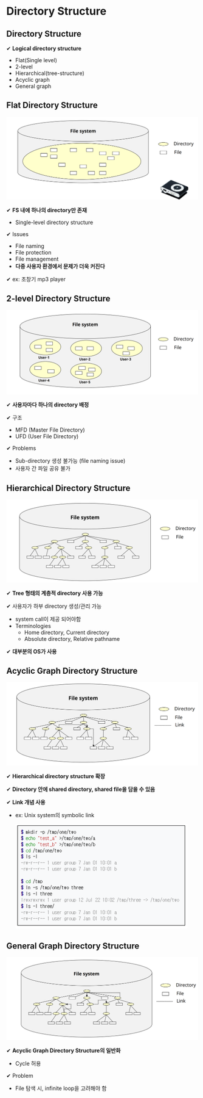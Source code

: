 # Directory Structure

## Directory Structure

✔ **Logical directory structure**
- Flat(Single level)
- 2-level
- Hierarchical(tree-structure)
- Acyclic graph
- General graph

## Flat Directory Structure

![](assets/11_3.md/2023-01-24-21-27-18.png)

✔ **FS 내에 하나의 directory만 존재**
- Single-level directory structure

✔ Issues
- File naming
- File protection
- File management
- **다중 사용자 환경에서 문제가 더욱 커진다**

✔ ex: 초창기 mp3 player

## 2-level Directory Structure

![](assets/11_3.md/2023-01-24-21-28-17.png)

✔ **사용자마다 하나의 directory 배정**

✔ 구조
- MFD (Master File Directory)
- UFD (User File Directory)

✔ Problems
- Sub-directory 생성 불가능 (file naming issue)
- 사용자 간 파일 공유 불가

## Hierarchical Directory Structure

![](assets/11_3.md/2023-01-24-21-30-13.png)

✔ **Tree 형태의 계층적 directory 사용 가능**

✔ 사용자가 하부 directory 생성/관리 가능
- system call이 제공 되어야함
- Terminologies
  - Home directory, Current directory
  - Absolute directory, Relative pathname

✔ **대부분의 OS가 사용**

## Acyclic Graph Directory Structure

![](assets/11_3.md/2023-01-24-21-31-51.png)

✔ **Hierarchical directory structure 확장**

✔ **Directory 안에 shared directory, shared file을 담을 수 있음**

✔ **Link 개념 사용**
- ex: Unix system의 symbolic link

    ![](assets/11_3.md/2023-01-24-21-37-54.png)

## General Graph Directory Structure

![](assets/11_3.md/2023-01-24-21-35-01.png)

✔ **Acyclic Graph Directory Structure의 일반화**
- Cycle 허용

✔ Problem
- File 탐색 시, infinite loop을 고려해야 함